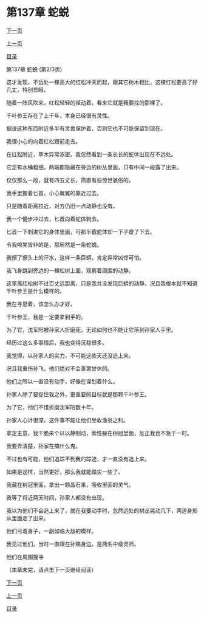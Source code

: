 <h1>第137章   蛇蜕</h1>
            <div><p><a href="./0410_%E7%AC%AC137%E7%AB%A0_%E8%9B%87%E8%9C%95.md">下一页</a></p><p><a href="./0408_%E7%AC%AC137%E7%AB%A0_%E8%9B%87%E8%9C%95.md">上一页</a></p><p><a href="../">目录</a></p></div>
            <div><p>第137章   蛇蜕 (第2/3页)</p><p>这才发现，不远处一棵高大的红松冲天而起，跟其它树木相比，这棵红松要高了好几丈，特别显眼。</p><p>随着一阵风吹来，红松轻轻的摇动着。看来它就是我要找的那棵了。</p><p>千叶参王存在了上千年，本身已经很有灵性。</p><p>据说这种东西附近多半有灵兽保护着，否则它也不可能保留到现在。</p><p>我很小心的向着红松跟前走去。</p><p>在红松附近，草木异常浓密。我忽然看到一条长长的蛇体出现在不远处。</p><p>它足有水桶粗细，两端都隐藏在旁边的树丛里面，只有中间一段露了出来。</p><p>仅仅那么一段，就有四五丈长，简直有些惊世骇俗的。</p><p>我手里握着匕首，小心翼翼的靠近过去。</p><p>只是随着距离拉近，对方仍旧一点动静也没有。</p><p>我一个健步冲过去，匕首向着蛇体刺去。</p><p>匕首一下刺进它的身体里面，可那半截蛇体却一下子瘪了下去。</p><p>令我啼笑皆非的是，那居然是一条蛇蜕。</p><p>我擦了擦头上的汗水，这样一条巨蟒，肯定异常凶悍可怕。</p><p>我飞身跳到旁边的一棵松树上面，观察着周围的动静。</p><p>这里离红松树不过百丈远距离，只是我并没发现巨蟒的动静，况且我根本就不知道千叶参王是什么模样的。</p><p>我在寻思着，该怎么办才好。</p><p>千叶参王，我是一定要拿到手的。</p><p>为了它，沈军阳被孙家人折磨死，无论如何也不能让它落到孙家人手里。</p><p>经历过这么多事情后，我也变得沉稳很多。</p><p>我觉得，以孙家人的实力，不可能这些天还没追上来。</p><p>况且我重伤孙飞，他们绝对不会善罢甘休的。</p><p>他们之所以一直没有动手，好像在谋划着什么。</p><p>孙家人除了要捉住我之外，更重要的目标就是那颗千叶参王。</p><p>为了它，他们不惜折磨沈军阳数十年。</p><p>孙家人心计很深，这件事不能让他们坐收渔翁之利。</p><p>拿定主意，我干脆来个以以静制动，索性躲在树冠里面，反正我也不急于一时。</p><p>我要弄清楚，孙家在搞什么鬼。</p><p>不过也有可能，他们追踪不到我的踪迹，才一直没有追上来。</p><p>如果是这样，当然更好，那么我就能踏实一些了。</p><p>我藏在树冠里面，拿出一颗晶石来，吸收里面的灵气。</p><p>我等了将近两天时间，孙家人都没有出现。</p><p>我以为他们不会追上来了，就在我要动手时，忽然远处的树丛晃动几下，两道身影从里面走了出来。</p><p>他们弓着身子，一副如临大敌的模样。</p><p>我见过他们，当时一直跟在孙赐身边，是两名中级灵师。</p><p>他们在周围搜寻</p><p>（本章未完，请点击下一页继续阅读）</p></div>
            <div><p><a href="./0410_%E7%AC%AC137%E7%AB%A0_%E8%9B%87%E8%9C%95.md">下一页</a></p><p><a href="./0408_%E7%AC%AC137%E7%AB%A0_%E8%9B%87%E8%9C%95.md">上一页</a></p><p><a href="../">目录</a></p></div>